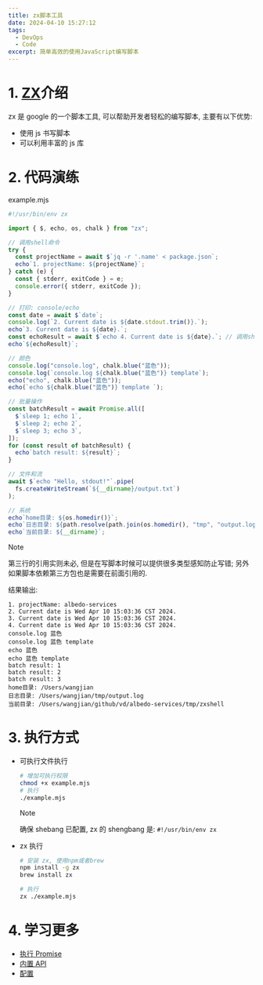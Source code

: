 ```yaml
---
title: zx脚本工具
date: 2024-04-10 15:27:12
tags:
  - DevOps
  - Code
excerpt: 简单高效的使用JavaScript编写脚本
---
```


# 1. [ZX](https://google.github.io/zx/)介绍

zx 是 google 的一个脚本工具, 可以帮助开发者轻松的编写脚本, 主要有以下优势:

- 使用 js 书写脚本
- 可以利用丰富的 js 库

# 2. 代码演练

example.mjs

```js
#!/usr/bin/env zx

import { $, echo, os, chalk } from "zx";

// 调用shell命令
try {
  const projectName = await $`jq -r '.name' < package.json`;
  echo`1. projectName: ${projectName}`;
} catch (e) {
  const { stderr, exitCode } = e;
  console.error({ stderr, exitCode });
}

// 打印: console/echo
const date = await $`date`;
console.log(`2. Current date is ${date.stdout.trim()}.`);
echo`3. Current date is ${date}.`;
const echoResult = await $`echo 4. Current date is ${date}.`; // 调用shell中的echo如果不获取结果,在脚本输出结果中看不到
echo`${echoResult}`;

// 颜色
console.log("console.log", chalk.blue("蓝色"));
console.log(`console.log ${chalk.blue("蓝色")} template`);
echo("echo", chalk.blue("蓝色"));
echo(`echo ${chalk.blue("蓝色")} template `);

// 批量操作
const batchResult = await Promise.all([
  $`sleep 1; echo 1`,
  $`sleep 2; echo 2`,
  $`sleep 3; echo 3`,
]);
for (const result of batchResult) {
  echo`batch result: ${result}`;
}

// 文件和流
await $`echo "Hello, stdout!"`.pipe(
  fs.createWriteStream(`${__dirname}/output.txt`)
);

// 系统
echo`home目录: ${os.homedir()}`;
echo`日志目录: ${path.resolve(path.join(os.homedir(), "tmp", "output.log"))}`;
echo`当前目录: ${__dirname}`;
```

> [!note]
> 第三行的引用实则未必, 但是在写脚本时候可以提供很多类型感知防止写错;
> 另外如果脚本依赖第三方包也是需要在前面引用的.

结果输出:

```
1. projectName: albedo-services
2. Current date is Wed Apr 10 15:03:36 CST 2024.
3. Current date is Wed Apr 10 15:03:36 CST 2024.
4. Current date is Wed Apr 10 15:03:36 CST 2024.
console.log 蓝色
console.log 蓝色 template
echo 蓝色
echo 蓝色 template
batch result: 1
batch result: 2
batch result: 3
home目录: /Users/wangjian
日志目录: /Users/wangjian/tmp/output.log
当前目录: /Users/wangjian/github/vd/albedo-services/tmp/zxshell
```

# 3. 执行方式

- 可执行文件执行

  ```bash
  # 增加可执行权限
  chmod +x example.mjs
  # 执行
  ./example.mjs
  ```

  > [!note]
  >
  > 确保 shebang 已配置, zx 的 shengbang 是: `#!/usr/bin/env zx`

- zx 执行

  ```bash
  # 安装 zx, 使用npm或者brew
  npm install -g zx
  brew install zx

  # 执行
  zx ./example.mjs
  ```

# 4. 学习更多

- [执行 Promise](https://google.github.io/zx/process-promise)
- [内置 API](https://google.github.io/zx/api)
- [配置](https://google.github.io/zx/configuration)
